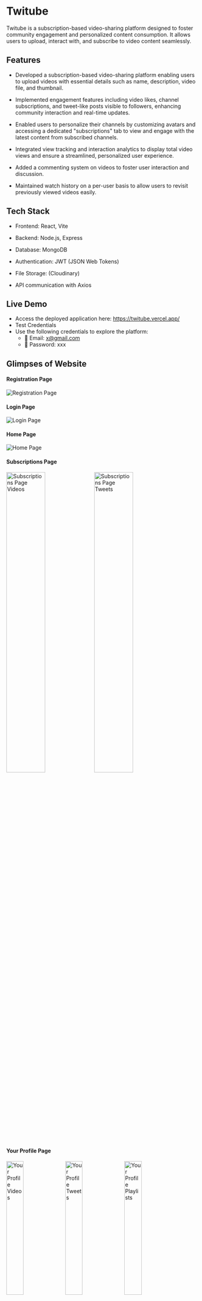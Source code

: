 # Twitube
Twitube is a subscription-based video-sharing platform designed to foster community engagement and personalized content consumption. It allows users to upload, interact with, and subscribe to video content seamlessly.

## Features
- Developed a subscription-based video-sharing platform enabling users to upload videos with essential details such as name, description, video file, and thumbnail.

- Implemented engagement features including video likes, channel subscriptions, and tweet-like posts visible to followers, enhancing community interaction and real-time updates.

- Enabled users to personalize their channels by customizing avatars and accessing a dedicated "subscriptions" tab to view and engage with the latest content from subscribed channels.

- Integrated view tracking and interaction analytics to display total video views and ensure a streamlined, personalized user experience.

- Added a commenting system on videos to foster user interaction and discussion.

- Maintained watch history on a per-user basis to allow users to revisit previously viewed videos easily.

## Tech Stack
- Frontend: React, Vite

- Backend: Node.js, Express

- Database: MongoDB

- Authentication: JWT (JSON Web Tokens)

- File Storage: (Cloudinary)

- API communication with Axios

## Live Demo
- Access the deployed application here:
https://twitube.vercel.app/
- Test Credentials
- Use the following credentials to explore the platform:
     - 📧 Email: x@gmail.com
     - 🔐 Password: xxx
## Glimpses of Website

#### Registration Page
![Registration Page](https://github.com/Saumya101203/TwiTube/blob/main/Pictures/Registration%20Page.png)

#### Login Page
![Login Page](https://github.com/Saumya101203/TwiTube/blob/main/Pictures/Login%20Page.png)

#### Home Page
![Home Page](https://github.com/Saumya101203/TwiTube/blob/main/Pictures/Home%20Page.png)

#### Subscriptions Page
<p float="left">
  <img src="https://github.com/Saumya101203/TwiTube/blob/main/Pictures/Subscriptions%20Tab%20Videos.png" alt="Subscriptions Page Videos" width="45%" />
  <img src="https://github.com/Saumya101203/TwiTube/blob/main/Pictures/Subscriptions%20Tab%20Tweets.png" alt="Subscriptions Page Tweets" width="45%" />
</p>

#### Your Profile Page
<p float="left">
  <img src="https://github.com/Saumya101203/TwiTube/blob/main/Pictures/Your%20Profile%20Videos.png" alt="Your Profile Videos" width="30%" />
  <img src="https://github.com/Saumya101203/TwiTube/blob/main/Pictures/Your%20Profile%20Tweets.png" alt="Your Profile Tweets" width="30%" />
  <img src="https://github.com/Saumya101203/TwiTube/blob/main/Pictures/Your%20Profile%20Playlist.png" alt="Your Profile Playlists" width="30%" />
</p>

#### Add Video Page
![Add Video Page](https://github.com/Saumya101203/TwiTube/blob/main/Pictures/Video%20Upload%20Page.png)

#### Add Tweet Page
![Add Tweet Page](https://github.com/Saumya101203/TwiTube/blob/main/Pictures/Tweet%20Add%20Page.png)

#### Watch History Page
![Watch History Page](https://github.com/Saumya101203/TwiTube/blob/main/Pictures/Watch%20History.png)

## Installation
- Clone the repository

```
git clone https://github.com/Saumya101203/TwiTube.git
cd TwiTube
```
Install dependencies for frontend and backend

- For backend
```
cd backend
npm install
```

- For frontend
 ```
cd ../frontend
npm install
```
- Create .env files in backend and frontend with required environment variables.

- Run the backend and frontend servers
    - Backend
  ```
    npm run dev
  ```
  
    - Frontend
  ```
     npm run dev
  ```
## Usage
- Register or login to your account.

- Upload videos with descriptions, thumbnails, and details.

- Like videos, subscribe to channels, post tweet-like updates.

- Comment on videos and view your watch history.

- Customize your channel avatar.

- Access your subscriptions feed to stay updated with new content.

## Contributing
Contributions are welcome! Please open an issue or submit a pull request for any features, bug fixes, or improvements.
